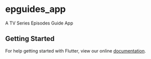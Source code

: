 # epguides_app

A TV Series Episodes Guide App 

## Getting Started

For help getting started with Flutter, view our online
[documentation](https://flutter.io/).
